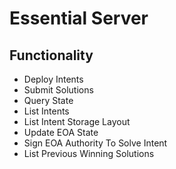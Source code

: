 # Essential Server
## Functionality
- Deploy Intents
- Submit Solutions
- Query State
- List Intents
- List Intent Storage Layout
- Update EOA State
- Sign EOA Authority To Solve Intent
- List Previous Winning Solutions
